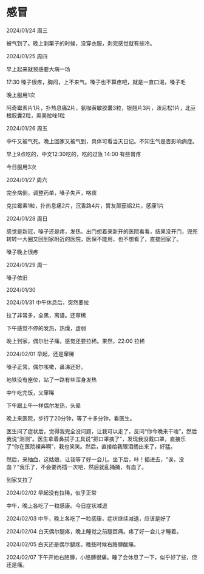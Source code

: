# 感冒

2024/01/24 周三

被气到了。晚上剥栗子的时候，没穿衣服，剥完感觉就有些冷。

2024/01/25 周四

早上起来就预感要大病一场

17:30 嗓子很疼，胸闷，上不来气。嗓子也不算疼吧，就是一直口渴，嗓子毛

晚上服用1次

阿奇霉素片1片，扑热息痛2片，氨咖黄敏胶囊3粒，银翘片3片，泼尼松1片，北豆根胶囊2粒，奥美拉唑1粒

2024/01/26 周五

中午又被气死。晚上回家又被气到，具体可看当天日记。不知生气是否影响病症。

早上9点吃的，中文12:30吃的，吃的过急
14:00 有些胃疼

今日服用3次

2024/01/27 周六

完全病倒，调整药单，嗓子失声，咯痰

克拉霉素1粒，扑热息痛2片，沉香路4片，胃友颠茄铝2片，感康1片

2024/01/28 周日

感觉是新冠，嗓子还是疼，发热。出门想着来新开的医院看看，结果没开门，兜兜转转一大圈又回到家附近的医院，医保不能用，也不想看了，直接回家了。

嗓子晚上很疼

2024/01/29 周一

嗓子依旧

2024/01/30 

2024/01/31 中午休息后，突然要拉

拉了非常多，全黑，离谱。还窜稀

下午感觉不停的发热，热燥，虚弱

晚上到家，偶尔肚子痛，感觉还要拉稀。果然，22:00 拉稀

2024/02/01 早起，还是窜稀

嗓子正常。偶尔咳嗽，鼻涕还好。

地铁没有座位，站了一路有些浑身发热

中午吃完饭，又窜稀

下午跟上午一样偶尔发热，头晕

晚上来医院，步行了20分钟，等了十多分钟，看医生。

医生问了症状后，觉得我完全没问题，让我可以走了，反问“你今晚来干啥”，然后我说“测测”。医生拿着鼻拭子工具说“把口罩摘了”，发现我没戴口罩，直接乐了“你在医院裸奔啊”，我也笑笑。然后，直接给我眼泪捅出来了，好猛。

然后，来抽血，这姑娘，让我等了好一会儿。坐下后，咔！插进去，“诶，没血？”我乐了，不会要再插一次吧，然后就乱捅捅，有血了。

到家又拉了

2024/02/02 早起没有拉稀，似乎正常

中午，晚上各吃了一粒感康。今日症状减退

2024/02/03 中午，晚上各吃了一粒感康，症状继续减退，应该是好了 

2024/02/04 白天偶尔腿疼，晚上睡觉之前腿巨痛。疼了好一会儿才睡着。

2024/02/05 白天还是偶尔腿疼。晚些时候右胳膊酸痛。

2024/02/07 下午开始右胳膊，小胳膊很痛。睡了会休息了一下，似乎好了些，但还是痛。

